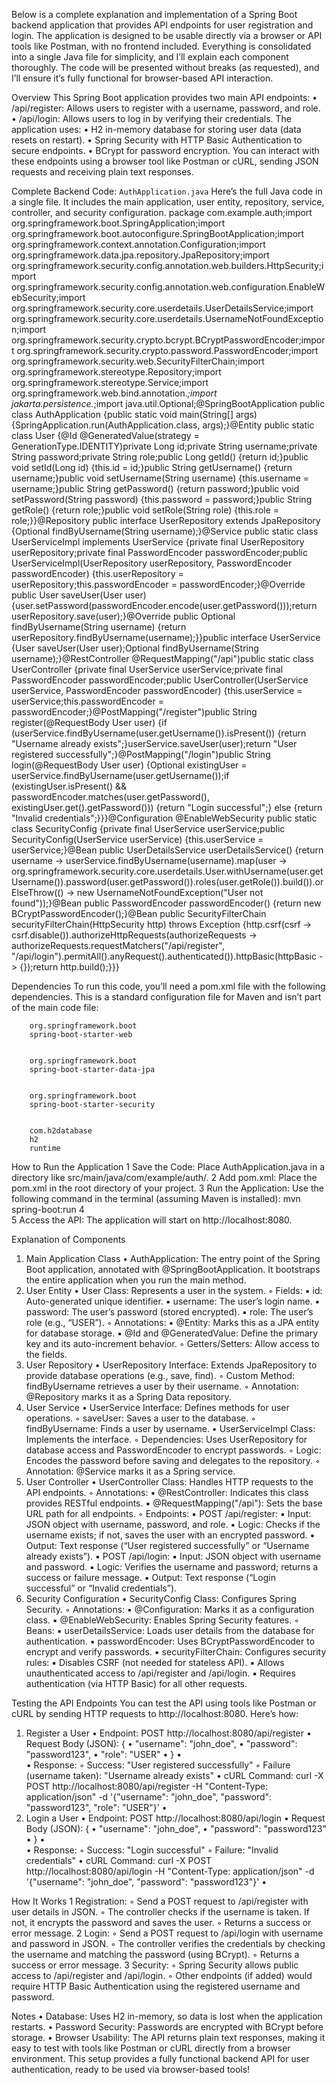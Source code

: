 Below is a complete explanation and implementation of a Spring Boot backend application that provides API endpoints for user registration and login. The application is designed to be usable directly via a browser or API tools like Postman, with no frontend included. Everything is consolidated into a single Java file for simplicity, and I’ll explain each component thoroughly. The code will be presented without breaks (as requested), and I’ll ensure it’s fully functional for browser-based API interaction.

Overview
This Spring Boot application provides two main API endpoints:
	•	/api/register: Allows users to register with a username, password, and role.
	•	/api/login: Allows users to log in by verifying their credentials.
The application uses:
	•	H2 in-memory database for storing user data (data resets on restart).
	•	Spring Security with HTTP Basic Authentication to secure endpoints.
	•	BCrypt for password encryption.
You can interact with these endpoints using a browser tool like Postman or cURL, sending JSON requests and receiving plain text responses.

Complete Backend Code: `AuthApplication.java`
Here’s the full Java code in a single file. It includes the main application, user entity, repository, service, controller, and security configuration.
package com.example.auth;import org.springframework.boot.SpringApplication;import org.springframework.boot.autoconfigure.SpringBootApplication;import org.springframework.context.annotation.Configuration;import org.springframework.data.jpa.repository.JpaRepository;import org.springframework.security.config.annotation.web.builders.HttpSecurity;import org.springframework.security.config.annotation.web.configuration.EnableWebSecurity;import org.springframework.security.core.userdetails.UserDetailsService;import org.springframework.security.core.userdetails.UsernameNotFoundException;import org.springframework.security.crypto.bcrypt.BCryptPasswordEncoder;import org.springframework.security.crypto.password.PasswordEncoder;import org.springframework.security.web.SecurityFilterChain;import org.springframework.stereotype.Repository;import org.springframework.stereotype.Service;import org.springframework.web.bind.annotation.*;import jakarta.persistence.*;import java.util.Optional;@SpringBootApplication public class AuthApplication {public static void main(String[] args) {SpringApplication.run(AuthApplication.class, args);}@Entity public static class User {@Id @GeneratedValue(strategy = GenerationType.IDENTITY)private Long id;private String username;private String password;private String role;public Long getId() {return id;}public void setId(Long id) {this.id = id;}public String getUsername() {return username;}public void setUsername(String username) {this.username = username;}public String getPassword() {return password;}public void setPassword(String password) {this.password = password;}public String getRole() {return role;}public void setRole(String role) {this.role = role;}}@Repository public interface UserRepository extends JpaRepository {Optional findByUsername(String username);}@Service public static class UserServiceImpl implements UserService {private final UserRepository userRepository;private final PasswordEncoder passwordEncoder;public UserServiceImpl(UserRepository userRepository, PasswordEncoder passwordEncoder) {this.userRepository = userRepository;this.passwordEncoder = passwordEncoder;}@Override public User saveUser(User user) {user.setPassword(passwordEncoder.encode(user.getPassword()));return userRepository.save(user);}@Override public Optional findByUsername(String username) {return userRepository.findByUsername(username);}}public interface UserService {User saveUser(User user);Optional findByUsername(String username);}@RestController @RequestMapping("/api")public static class UserController {private final UserService userService;private final PasswordEncoder passwordEncoder;public UserController(UserService userService, PasswordEncoder passwordEncoder) {this.userService = userService;this.passwordEncoder = passwordEncoder;}@PostMapping("/register")public String register(@RequestBody User user) {if (userService.findByUsername(user.getUsername()).isPresent()) {return "Username already exists";}userService.saveUser(user);return "User registered successfully";}@PostMapping("/login")public String login(@RequestBody User user) {Optional existingUser = userService.findByUsername(user.getUsername());if (existingUser.isPresent() && passwordEncoder.matches(user.getPassword(), existingUser.get().getPassword())) {return "Login successful";} else {return "Invalid credentials";}}}@Configuration @EnableWebSecurity public static class SecurityConfig {private final UserService userService;public SecurityConfig(UserService userService) {this.userService = userService;}@Bean public UserDetailsService userDetailsService() {return username -> userService.findByUsername(username).map(user -> org.springframework.security.core.userdetails.User.withUsername(user.getUsername()).password(user.getPassword()).roles(user.getRole()).build()).orElseThrow(() -> new UsernameNotFoundException("User not found"));}@Bean public PasswordEncoder passwordEncoder() {return new BCryptPasswordEncoder();}@Bean public SecurityFilterChain securityFilterChain(HttpSecurity http) throws Exception {http.csrf(csrf -> csrf.disable()).authorizeHttpRequests(authorizeRequests -> authorizeRequests.requestMatchers("/api/register", "/api/login").permitAll().anyRequest().authenticated()).httpBasic(httpBasic -> {});return http.build();}}}

Dependencies
To run this code, you’ll need a pom.xml file with the following dependencies. This is a standard configuration file for Maven and isn’t part of the main code file:
    
        org.springframework.boot
        spring-boot-starter-web
    
    
        org.springframework.boot
        spring-boot-starter-data-jpa
    
    
        org.springframework.boot
        spring-boot-starter-security
    
    
        com.h2database
        h2
        runtime
    


How to Run the Application
	1	Save the Code: Place AuthApplication.java in a directory like src/main/java/com/example/auth/.
	2	Add pom.xml: Place the pom.xml in the root directory of your project.
	3	Run the Application: Use the following command in the terminal (assuming Maven is installed): mvn spring-boot:run
	4	
	5	Access the API: The application will start on http://localhost:8080.

Explanation of Components
1. Main Application Class
	•	AuthApplication: The entry point of the Spring Boot application, annotated with @SpringBootApplication. It bootstraps the entire application when you run the main method.
2. User Entity
	•	User Class: Represents a user in the system.
	◦	Fields:
	▪	id: Auto-generated unique identifier.
	▪	username: The user’s login name.
	▪	password: The user’s password (stored encrypted).
	▪	role: The user’s role (e.g., “USER”).
	◦	Annotations:
	▪	@Entity: Marks this as a JPA entity for database storage.
	▪	@Id and @GeneratedValue: Define the primary key and its auto-increment behavior.
	◦	Getters/Setters: Allow access to the fields.
3. User Repository
	•	UserRepository Interface: Extends JpaRepository to provide database operations (e.g., save, find).
	◦	Custom Method: findByUsername retrieves a user by their username.
	◦	Annotation: @Repository marks it as a Spring Data repository.
4. User Service
	•	UserService Interface: Defines methods for user operations.
	◦	saveUser: Saves a user to the database.
	◦	findByUsername: Finds a user by username.
	•	UserServiceImpl Class: Implements the interface.
	◦	Dependencies: Uses UserRepository for database access and PasswordEncoder to encrypt passwords.
	◦	Logic: Encodes the password before saving and delegates to the repository.
	◦	Annotation: @Service marks it as a Spring service.
5. User Controller
	•	UserController Class: Handles HTTP requests to the API endpoints.
	◦	Annotations:
	▪	@RestController: Indicates this class provides RESTful endpoints.
	▪	@RequestMapping("/api"): Sets the base URL path for all endpoints.
	◦	Endpoints:
	▪	POST /api/register:
	▪	Input: JSON object with username, password, and role.
	▪	Logic: Checks if the username exists; if not, saves the user with an encrypted password.
	▪	Output: Text response (“User registered successfully” or “Username already exists”).
	▪	POST /api/login:
	▪	Input: JSON object with username and password.
	▪	Logic: Verifies the username and password; returns a success or failure message.
	▪	Output: Text response (“Login successful” or “Invalid credentials”).
6. Security Configuration
	•	SecurityConfig Class: Configures Spring Security.
	◦	Annotations:
	▪	@Configuration: Marks it as a configuration class.
	▪	@EnableWebSecurity: Enables Spring Security features.
	◦	Beans:
	▪	userDetailsService: Loads user details from the database for authentication.
	▪	passwordEncoder: Uses BCryptPasswordEncoder to encrypt and verify passwords.
	▪	securityFilterChain: Configures security rules:
	▪	Disables CSRF (not needed for stateless API).
	▪	Allows unauthenticated access to /api/register and /api/login.
	▪	Requires authentication (via HTTP Basic) for all other requests.

Testing the API Endpoints
You can test the API using tools like Postman or cURL by sending HTTP requests to http://localhost:8080. Here’s how:
1. Register a User
	•	Endpoint: POST http://localhost:8080/api/register
	•	Request Body (JSON): {
	•	  "username": "john_doe",
	•	  "password": "password123",
	•	  "role": "USER"
	•	}
	•	
	•	Response:
	◦	Success: "User registered successfully"
	◦	Failure (username taken): "Username already exists"
	•	cURL Command: curl -X POST http://localhost:8080/api/register -H "Content-Type: application/json" -d '{"username": "john_doe", "password": "password123", "role": "USER"}'
	•	
2. Login a User
	•	Endpoint: POST http://localhost:8080/api/login
	•	Request Body (JSON): {
	•	  "username": "john_doe",
	•	  "password": "password123"
	•	}
	•	
	•	Response:
	◦	Success: "Login successful"
	◦	Failure: "Invalid credentials"
	•	cURL Command: curl -X POST http://localhost:8080/api/login -H "Content-Type: application/json" -d '{"username": "john_doe", "password": "password123"}'
	•	

How It Works
	1	Registration:
	◦	Send a POST request to /api/register with user details in JSON.
	◦	The controller checks if the username is taken. If not, it encrypts the password and saves the user.
	◦	Returns a success or error message.
	2	Login:
	◦	Send a POST request to /api/login with username and password in JSON.
	◦	The controller verifies the credentials by checking the username and matching the password (using BCrypt).
	◦	Returns a success or error message.
	3	Security:
	◦	Spring Security allows public access to /api/register and /api/login.
	◦	Other endpoints (if added) would require HTTP Basic Authentication using the registered username and password.

Notes
	•	Database: Uses H2 in-memory, so data is lost when the application restarts.
	•	Password Security: Passwords are encrypted with BCrypt before storage.
	•	Browser Usability: The API returns plain text responses, making it easy to test with tools like Postman or cURL directly from a browser environment.
This setup provides a fully functional backend API for user authentication, ready to be used via browser-based tools!
